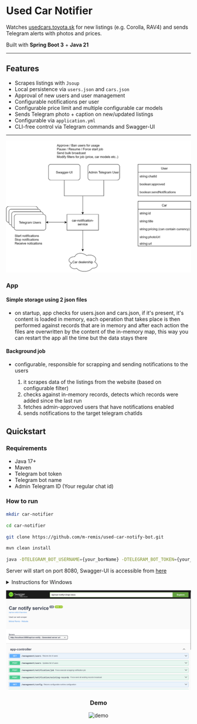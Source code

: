# Used Car Notifier

Watches [usedcars.toyota.sk](https://usedcars.toyota.sk) for new listings (e.g. Corolla, RAV4) and sends Telegram alerts
with photos and prices.

Built with **Spring Boot 3** + **Java 21**

---

## Features

- Scrapes listings with `Jsoup`
- Local persistence via `users.json` and `cars.json`
- Approval of new users and user management
- Configurable notifications per user
- Configurable price limit and multiple configurable car models
- Sends Telegram photo + caption on new/updated listings
- Configurable via `application.yml`
- CLI-free control via Telegram commands and Swagger-UI

---

![arch](docs/car_notif_diagram.svg)

### App
#### Simple storage using 2 json files
- on startup, app checks for users.json and cars.json, if it's present, it's content is loaded in memory, each operation that takes place is then performed against records that are in memory and after each action the files are overwritten by the content of the in-memory map, this way you can restart the app all the time but the data stays there
#### Background job
- configurable, responsible for scrapping and sending notifications to the users


    1. it scrapes data of the listings from the website (based on configurable filter)
    2. checks against in-memory records, detects which records were added since the last run
    3. fetches admin-approved users that have notifications enabled
    4. sends notifications to the target telegram chatIds 

## Quickstart

### Requirements

- Java 17+
- Maven
- Telegram bot token
- Telegram bot name
- Admin Telegram ID (Your regular chat id)

### How to run

```bash
mkdir car-notifier
```

```bash
cd car-notifier
```

```bash
git clone https://github.com/m-remis/used-car-notify-bot.git
```

```bash
mvn clean install
```

```bash
java -DTELEGRAM_BOT_USERNAME={your_borName} -DTELEGRAM_BOT_TOKEN={your_bot_token} -DTELEGRAM_ADMIN_CHAT_ID={admin_chat_id} -jar target/car-notify-0.0.1.jar
```

Server will start on port 8080, Swagger-UI is accessible
from [here](http://localhost:8080/api/car-notify/swagger-ui/index.html)

<details>
  <summary>Instructions for Windows</summary>
    If you use Windows, you are dead to me, these steps are universal and you should have known
</details>

![swagger](docs/swagger.png)

<h3 align="center">Demo</h3>

<p align="center">
  <img src="docs/demo.gif" alt="demo">
</p>

